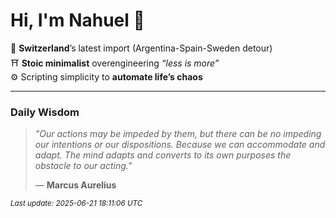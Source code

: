 # Hi, I'm Nahuel :tiger:

📍 **Switzerland**’s latest import (Argentina-Spain-Sweden detour)  
⛩️ **Stoic minimalist** overengineering *“less is more”*  
⚙️ Scripting simplicity to **automate life’s chaos**

---

### Daily Wisdom
> _"Our actions may be impeded by them, but there can be no impeding our intentions or our dispositions. Because we can accommodate and adapt. The mind adapts and converts to its own purposes the obstacle to our acting."_  
>
> — **Marcus Aurelius**

<sub>*Last update: 2025-06-21 18:11:06 UTC*</sub>

